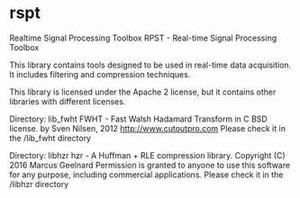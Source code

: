 # rspt
Realtime Signal Processing Toolbox
RPST - Real-time Signal Processing Toolbox

This library contains tools designed to be used in real-time data acquisition. It includes filtering and compression techniques.

This library is licensed under the Apache 2 license, but it contains other libraries with different licenses.

Directory: lib_fwht
 FWHT - Fast Walsh Hadamard Transform in C
 BSD license.
 by Sven Nilsen, 2012
 http://www.cutoutpro.com
 Please check it in the /lib_fwht directory

Directory: libhzr 
 hzr - A Huffman + RLE compression library.
 Copyright (C) 2016 Marcus Geelnard
 Permission is granted to anyone to use this software for any purpose, including commercial applications.
 Please check it in the /libhzr directory
